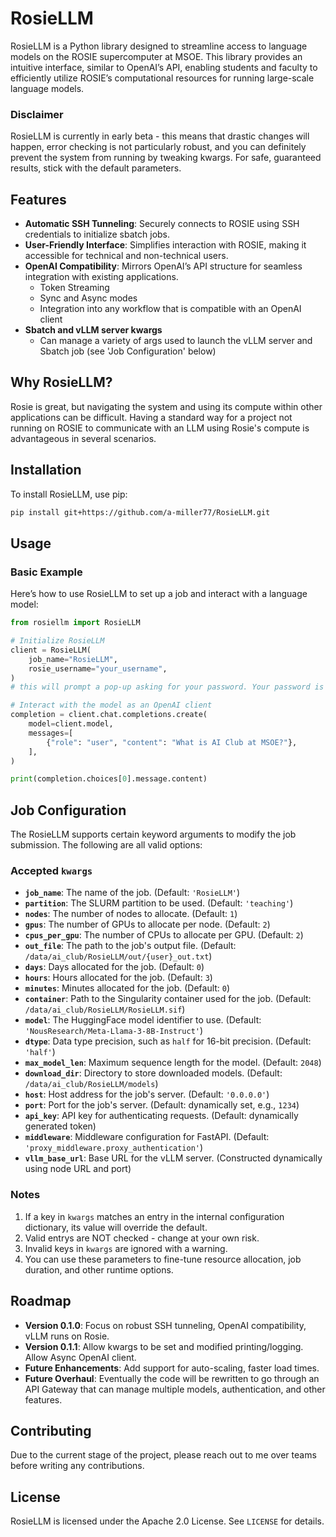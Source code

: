 # RosieLLM

RosieLLM is a Python library designed to streamline access to language models on the ROSIE supercomputer at MSOE. This library provides an intuitive interface, similar to OpenAI’s API, enabling students and faculty to efficiently utilize ROSIE’s computational resources for running large-scale language models.

### Disclaimer
RosieLLM is currently in early beta - this means that drastic changes will happen, error checking is not particularly robust, and you can definitely prevent the system from running by tweaking kwargs. For safe, guaranteed results, stick with the default parameters.

## Features
- **Automatic SSH Tunneling**: Securely connects to ROSIE using SSH credentials to initialize sbatch jobs.
- **User-Friendly Interface**: Simplifies interaction with ROSIE, making it accessible for technical and non-technical users.
- **OpenAI Compatibility**: Mirrors OpenAI’s API structure for seamless integration with existing applications.
  - Token Streaming
  - Sync and Async modes
  - Integration into any workflow that is compatible with an OpenAI client
- **Sbatch and vLLM server kwargs**
  - Can manage a variety of args used to launch the vLLM server and Sbatch job (see 'Job Configuration' below)

## Why RosieLLM?

Rosie is great, but navigating the system and using its compute within other applications can be difficult. Having a standard way for a project not running on ROSIE to communicate with an LLM using Rosie's compute is advantageous in several scenarios.

## Installation

To install RosieLLM, use pip:

```bash
pip install git+https://github.com/a-miller77/RosieLLM.git
```

## Usage

### Basic Example

Here’s how to use RosieLLM to set up a job and interact with a language model:

```python
from rosiellm import RosieLLM

# Initialize RosieLLM
client = RosieLLM(
    job_name="RosieLLM",
    rosie_username="your_username",
)
# this will prompt a pop-up asking for your password. Your password is stored in a salted and encrypted state for the duration of the program.

# Interact with the model as an OpenAI client
completion = client.chat.completions.create(
    model=client.model,
    messages=[
        {"role": "user", "content": "What is AI Club at MSOE?"},
    ],
)

print(completion.choices[0].message.content)
```

## Job Configuration

The RosieLLM supports certain keyword arguments to modify the job submission. The following are all valid options:

### Accepted `kwargs`

- **`job_name`**: The name of the job. (Default: `'RosieLLM'`)
- **`partition`**: The SLURM partition to be used. (Default: `'teaching'`)
- **`nodes`**: The number of nodes to allocate. (Default: `1`)
- **`gpus`**: The number of GPUs to allocate per node. (Default: `2`)
- **`cpus_per_gpu`**: The number of CPUs to allocate per GPU. (Default: `2`)
- **`out_file`**: The path to the job's output file. (Default: `/data/ai_club/RosieLLM/out/{user}_out.txt`)
- **`days`**: Days allocated for the job. (Default: `0`)
- **`hours`**: Hours allocated for the job. (Default: `3`)
- **`minutes`**: Minutes allocated for the job. (Default: `0`)
- **`container`**: Path to the Singularity container used for the job. (Default: `/data/ai_club/RosieLLM/RosieLLM.sif`)
- **`model`**: The HuggingFace model identifier to use. (Default: `'NousResearch/Meta-Llama-3-8B-Instruct'`)
- **`dtype`**: Data type precision, such as `half` for 16-bit precision. (Default: `'half'`)
- **`max_model_len`**: Maximum sequence length for the model. (Default: `2048`)
- **`download_dir`**: Directory to store downloaded models. (Default: `/data/ai_club/RosieLLM/models`)
- **`host`**: Host address for the job's server. (Default: `'0.0.0.0'`)
- **`port`**: Port for the job's server. (Default: dynamically set, e.g., `1234`)
- **`api_key`**: API key for authenticating requests. (Default: dynamically generated token)
- **`middleware`**: Middleware configuration for FastAPI. (Default: `'proxy_middleware.proxy_authentication'`)
- **`vllm_base_url`**: Base URL for the vLLM server. (Constructed dynamically using node URL and port)

### Notes
1. If a key in `kwargs` matches an entry in the internal configuration dictionary, its value will override the default.
2. Valid entrys are NOT checked - change at your own risk.
3. Invalid keys in `kwargs` are ignored with a warning.
4. You can use these parameters to fine-tune resource allocation, job duration, and other runtime options.

## Roadmap

- **Version 0.1.0**: Focus on robust SSH tunneling, OpenAI compatibility, vLLM runs on Rosie.
- **Version 0.1.1**: Allow kwargs to be set and modified printing/logging. Allow Async OpenAI client.
- **Future Enhancements**: Add support for auto-scaling, faster load times.
- **Future Overhaul**: Eventually the code will be rewritten to go through an API Gateway that can manage multiple models, authentication, and other features.

## Contributing

Due to the current stage of the project, please reach out to me over teams before writing any contributions. 

## License

RosieLLM is licensed under the Apache 2.0 License. See `LICENSE` for details.